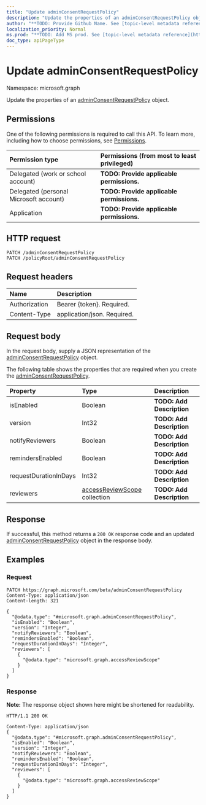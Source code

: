 ```yaml
---
title: "Update adminConsentRequestPolicy"
description: "Update the properties of an adminConsentRequestPolicy object."
author: "**TODO: Provide Github Name. See [topic-level metadata reference](https://msgo.azurewebsites.net/add/document/guidelines/metadata.html#topic-level-metadata)**"
localization_priority: Normal
ms.prod: "**TODO: Add MS prod. See [topic-level metadata reference](https://msgo.azurewebsites.net/add/document/guidelines/metadata.html#topic-level-metadata)**"
doc_type: apiPageType
---
```


# Update adminConsentRequestPolicy
Namespace: microsoft.graph

Update the properties of an [adminConsentRequestPolicy](../resources/adminconsentrequestpolicy.md) object.

## Permissions
One of the following permissions is required to call this API. To learn more, including how to choose permissions, see [Permissions](/graph/permissions-reference).

|Permission type|Permissions (from most to least privileged)|
|:---|:---|
|Delegated (work or school account)|**TODO: Provide applicable permissions.**|
|Delegated (personal Microsoft account)|**TODO: Provide applicable permissions.**|
|Application|**TODO: Provide applicable permissions.**|

## HTTP request

<!-- {
  "blockType": "ignored"
}
-->
``` http
PATCH /adminConsentRequestPolicy
PATCH /policyRoot/adminConsentRequestPolicy
```

## Request headers
|Name|Description|
|:---|:---|
|Authorization|Bearer {token}. Required.|
|Content-Type|application/json. Required.|

## Request body
In the request body, supply a JSON representation of the [adminConsentRequestPolicy](../resources/adminconsentrequestpolicy.md) object.

The following table shows the properties that are required when you create the [adminConsentRequestPolicy](../resources/adminconsentrequestpolicy.md).

|Property|Type|Description|
|:---|:---|:---|
|isEnabled|Boolean|**TODO: Add Description**|
|version|Int32|**TODO: Add Description**|
|notifyReviewers|Boolean|**TODO: Add Description**|
|remindersEnabled|Boolean|**TODO: Add Description**|
|requestDurationInDays|Int32|**TODO: Add Description**|
|reviewers|[accessReviewScope](../resources/accessreviewscope.md) collection|**TODO: Add Description**|



## Response

If successful, this method returns a `200 OK` response code and an updated [adminConsentRequestPolicy](../resources/adminconsentrequestpolicy.md) object in the response body.

## Examples

### Request
<!-- {
  "blockType": "request",
  "name": "update_adminconsentrequestpolicy"
}
-->
``` http
PATCH https://graph.microsoft.com/beta/adminConsentRequestPolicy
Content-Type: application/json
Content-length: 321

{
  "@odata.type": "#microsoft.graph.adminConsentRequestPolicy",
  "isEnabled": "Boolean",
  "version": "Integer",
  "notifyReviewers": "Boolean",
  "remindersEnabled": "Boolean",
  "requestDurationInDays": "Integer",
  "reviewers": [
    {
      "@odata.type": "microsoft.graph.accessReviewScope"
    }
  ]
}
```


### Response
**Note:** The response object shown here might be shortened for readability.
<!-- {
  "blockType": "response",
  "truncated": true
}
-->
``` http
HTTP/1.1 200 OK

Content-Type: application/json
{
  "@odata.type": "#microsoft.graph.adminConsentRequestPolicy",
  "isEnabled": "Boolean",
  "version": "Integer",
  "notifyReviewers": "Boolean",
  "remindersEnabled": "Boolean",
  "requestDurationInDays": "Integer",
  "reviewers": [
    {
      "@odata.type": "microsoft.graph.accessReviewScope"
    }
  ]
}
```

